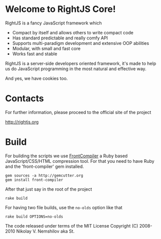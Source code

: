 # Welcome to RightJS Core!

RightJS is a fancy JavaScript framework which

* Compact by itself and allows others to write compact code
* Has standard predictable and really comfy API
* Supports multi-paradigm development and extensive OOP abilities
* Modular, with small and fast core
* Works fast and stable


RightJS is a server-side developers oriented framework, it's made to help
us do JavaScript programming in the most natural and effective way.

And yes, we have cookies too.


# Contacts

For further information, please proceed to the official site of the project

<http://rightjs.org>


# Build

For building the scripts we use [FrontCompiler](http://github.com/MadRabbit/frontcompiler)
a Ruby based JavaScript/CSS/HTML compression tool. For that you need to have
Ruby and the 'front-compiler' gem installed.

    gem sources -a http://gemcutter.org
    gem install front-compiler
    
After that just say in the root of the project

    rake build
    
For having two file builds, use the `no-olds` option like that

    rake build OPTIONS=no-olds


The code released under terms of the MIT License
Copyright (C) 2008-2010 Nikolay V. Nemshilov aka St.